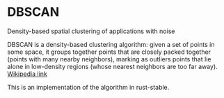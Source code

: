 # DBSCAN

Density-based spatial clustering of applications with noise

DBSCAN is a density-based clustering algorithm: given a set of points in some space, it groups together points that are closely packed together (points with many nearby neighbors), marking as outliers points that lie alone in low-density regions (whose nearest neighbors are too far away). [Wikipedia link](1)

This is an implementation of the algorithm in rust-stable.

[1]: https://en.wikipedia.org/wiki/DBSCAN
